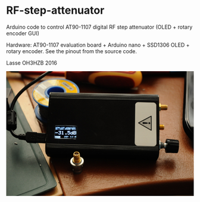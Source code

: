 # RF-step-attenuator
Arduino code to control AT90-1107 digital RF step attenuator (OLED + rotary encoder GUI)

Hardware: AT90-1107 evaluation board + Arduino nano + SSD1306 OLED + rotary encoder.
See the pinout from the source code.

Lasse OH3HZB 2016

![preview image](rf-atten-hzb16.jpg)
